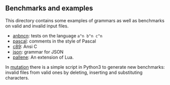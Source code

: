 ## Benchmarks and examples

This directory contains some examples of grammars as well as benchmarks on
valid and invalid input files. 

 - [anbncn](./anbncn):  tests on the language `a^n b^n c^n`
 - [pascal](./pascal): comments in the style of Pascal
 - [c89](./c89): Ansi C 
 - [json](./json): grammar for JSON
 - [pallene](./pallene): An extension of Lua. 

In [mutation](./mutation) there is a simple script in Python3 to generate new
 benchmarks: invalid files from valid ones by deleting, inserting and
 substituting characters. 

